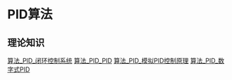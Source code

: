 # PID算法
## 理论知识
[算法_PID_闭环控制系统](算法_PID_闭环控制系统.md)
[算法_PID_PID](算法_PID_PID.md)
[算法_PID_模拟PID控制原理](算法_PID_模拟PID控制原理.md)
[算法_PID_数字式PID](算法_PID_数字式PID.md)

